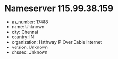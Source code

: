 # Nameserver 115.99.38.159

* as_number: 17488
* name: Unknown
* city: Chennai
* country: IN
* organization: Hathway IP Over Cable Internet
* version: Unknown
* dnssec: Unknown

